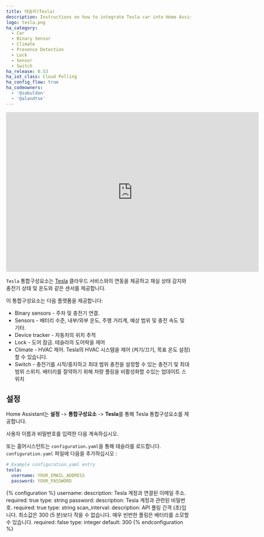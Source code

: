 ```yaml
---
title: 테슬라(Tesla)
description: Instructions on how to integrate Tesla car into Home Assistant.
logo: tesla.png
ha_category:
  - Car
  - Binary Sensor
  - Climate
  - Presence Detection
  - Lock
  - Sensor
  - Switch
ha_release: 0.53
ha_iot_class: Cloud Polling
ha_config_flow: true
ha_codeowners:
  - '@zabuldon'
  - '@alandtse'
---
```


<div class='videoWrapper'>
<iframe width="690" height="437" src="https://www.youtube.com/embed/2wW5_Dw7eDg" frameborder="0" allow="accelerometer; autoplay; encrypted-media; gyroscope; picture-in-picture" allowfullscreen></iframe>
</div>

`Tesla` 통합구성요소는 [Tesla](https://auth.tesla.com/login) 클라우드 서비스와의 연동을 제공하고 재실 상태 감지와 충전기 상태 및 온도와 같은 센서를 제공합니다.

이 통합구성요소는 다음 플랫폼을 제공합니다:

- Binary sensors - 주차 및 충전기 연결.
- Sensors - 배터리 수준, 내부/외부 온도, 주행 거리계, 예상 범위 및 충전 속도 및 기타.
- Device tracker - 자동차의 위치 ​​추적
- Lock - 도어 잠금. 테슬라의 도어락을 제어
- Climate - HVAC 제어.  Tesla의 HVAC 시스템을 제어 (켜기/끄기, 목표 온도 설정) 할 수 있습니다.
- Switch -  충전기를 시작/중지하고 최대 범위 충전을 설정할 수 있는 충전기 및 최대 범위 스위치. 배터리를 절약하기 위해 차량 폴링을 비활성화할 수있는 업데이트 스위치

## 설정

Home Assistant는 **설정** -> **통합구성요소** -> **Tesla**를 통해 Tesla 통합구성요소를 제공합니다.

사용자 이름과 비밀번호를 입력한 다음 계속하십시오.

또는 홈어시스턴트는 `configuration.yaml`을 통해 테슬라를 로드합니다. `configuration.yaml` 파일에 다음을 추가하십시오 :

```yaml
# Example configuration.yaml entry
tesla:
  username: YOUR_EMAIL_ADDRESS
  password: YOUR_PASSWORD
```

{% configuration %}
username:
  description: Tesla 계정과 연결된 이메일 주소.
  required: true
  type: string
password:
  description: Tesla 계정과 관련된 비밀번호.
  required: true
  type: string
scan_interval:
  description: API 폴링 간격 (초)입니다. 최소값은 300 (5 분)보다 작을 수 없습니다. 매우 빈번한 폴링은 배터리를 소모할 수 있습니다.
  required: false
  type: integer
  default: 300
{% endconfiguration %}
